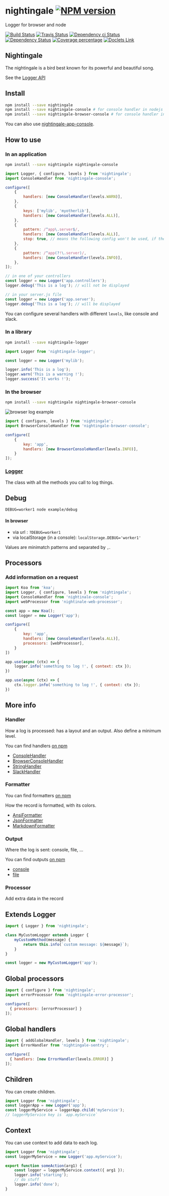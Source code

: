 # nightingale [![NPM version][npm-image]][npm-url]

Logger for browser and node

[![Build Status][circleci-status-image]][circleci-status-url]
[![Travis Status][travisci-status-image]][travisci-status-url]
[![Dependency ci Status][dependencyci-image]][dependencyci-url]
[![Dependency Status][daviddm-image]][daviddm-url]
[![Coverage percentage][coverage-image]][coverage-url]
[![Doclets Link][doclets-image]][doclets-url]

## Nightingale

The nightingale is a bird best known for its powerful and beautiful song.

See the [Logger API](http://nightingalejs.github.io/nightingale-logger/docs/Logger.html)

## Install

```sh
npm install --save nightingale
npm install --save nightingale-console # for console handler in nodejs
npm install --save nightingale-browser-console # for console handler in browser
```

You can also use [nightingale-app-console](https://www.npmjs.com/package/nightingale-app-console).

## How to use

### In an application

```sh
npm install --save nightingale nightingale-console
```

```js
import Logger, { configure, levels } from 'nightingale';
import ConsoleHandler from 'nightingale-console';

configure([
    {
        handlers: [new ConsoleHandler(levels.WARN)],
    },
    {
        keys: ['mylib', 'myotherlib'],
        handlers: [new ConsoleHandler(levels.ALL)],
    },
    {
        pattern: /^app\.server$/,
        handlers: [new ConsoleHandler(levels.ALL)],
        stop: true, // means the following config won't be used, if the pattern matches.
    },
    {
        pattern: /^app(?!\.server)/,
        handlers: [new ConsoleHandler(levels.INFO)],
    },
]);

// in one of your controllers
const logger = new Logger('app.controllers');
logger.debug('This is a log'); // will not be displayed

// in your server.js file
const logger = new Logger('app.server');
logger.debug('This is a log'); // will be displayed
```

You can configure several handlers with different `levels`, like console and slack.

### In a library

```sh
npm install --save nightingale-logger
```

```js
import Logger from 'nightingale-logger';

const logger = new Logger('mylib');

logger.info('This is a log');
logger.warn('This is a warning !');
logger.success('It works !');
```

### In the browser

```sh
npm install --save nightingale nightingale-browser-console
```

![browser log example](https://static.hurpeau.com/images/npm/nightingale/log_in_firefox.png)

```js
import { configure, levels } from 'nightingale';
import BrowserConsoleHandler from 'nightingale-browser-console';

configure([
    {
        key: 'app',
        handlers: [new BrowserConsoleHandler(levels.INFO)],
    }
]);
```

### [Logger](https://nightingalejs.github.io/nightingale-logger/docs/Logger.html)

The class with all the methods you call to log things.

## Debug

```
DEBUG=worker1 node example/debug
```

#### In browser

- via url : `?DEBUG=worker1`
- via localStorage (in a console): `localStorage.DEBUG='worker1'`

Values are minimatch patterns and separated by `,`.

## Processors

### Add information on a request

```js
import Koa from 'koa';
import Logger, { configure, levels } from 'nightingale';
import ConsoleHandler from 'nightinale-console';
import webProcessor from 'nightinale-web-processor';

const app = new Koa();
const logger = new Logger('app');

configure([
    {
        key: 'app',
        handlers: [new ConsoleHandler(levels.ALL)],
        processors: [webProcessor],
    }
])

app.use(async (ctx) => {
    logger.info('something to log !', { context: ctx });
})

app.use(async (ctx) => {
    ctx.logger.info('something to log !', { context: ctx });
})
```

## More info

### Handler

How a log is processed: has a layout and an output.
Also define a minimum level.

You can find handlers [on npm](https://www.npmjs.com/search?q=nightingale-handler)

- [ConsoleHandler](https://npmjs.org/package/nightingale-console)
- [BrowserConsoleHandler](https://npmjs.org/package/nightingale-browser-console)
- [StringHandler](https://npmjs.org/package/nightingale-string)
- [SlackHandler](https://npmjs.org/package/nightingale-slack)

### Formatter

You can find formatters [on npm](https://www.npmjs.com/search?q=nightingale-formatter)

How the record is formatted, with its colors.

- [AnsiFormatter](https://npmjs.org/package/nightingale-ansi-formatter)
- [JsonFormatter](https://npmjs.org/package/nightingale-json-formatter)
- [MarkdownFormatter](https://npmjs.org/package/nightingale-markdown-formatter)

### Output

Where the log is sent: console, file, ...

You can find outputs [on npm](https://www.npmjs.com/search?q=nightingale-output)

- [console](https://npmjs.org/package/nightingale-console-output)
- [file](https://npmjs.org/package/nightingale-file-output)

### Processor

Add extra data in the record

## Extends Logger

```js
import { Logger } from 'nightingale';

class MyCustomLogger extends Logger {
    myCustomMethod(message) {
        return this.info(`custom message: ${message}`);
    }
}

const logger = new MyCustomLogger('app');
```

## Global processors

```js
import { configure } from 'nightingale';
import errorProcessor from 'nightingale-error-processor';

configure([
  { processors: [errorProcessor] }
]);
```

## Global handlers

```js
import { addGlobalHandler, levels } from 'nightingale';
import ErrorHandler from 'nightingale-sentry';

configure([
  { handlers: [new ErrorHandler(levels.ERROR)] }
]);
```

## Children

You can create children.

```js
import Logger from 'nightingale';
const loggerApp = new Logger('app');
const loggerMyService = loggerApp.child('myService');
// loggerMyService key is `app.myService`

```

## Context

You can use context to add data to each log.

```js
import Logger from 'nightingale';
const loggerMyService = new Logger('app.myService');

export function someAction(arg1) {
    const logger = loggerMyService.context({ arg1 });
    logger.info('starting');
    // do stuff
    logger.info('done');
}
```

[npm-image]: https://img.shields.io/npm/v/nightingale.svg?style=flat-square
[npm-url]: https://npmjs.org/package/nightingale
[daviddm-image]: https://david-dm.org/nightingalejs/nightingale.svg?style=flat-square
[daviddm-url]: https://david-dm.org/nightingalejs/nightingale
[dependencyci-image]: https://dependencyci.com/github/nightingalejs/nightingale/badge?style=flat-square
[dependencyci-url]: https://dependencyci.com/github/nightingalejs/nightingale
[circleci-status-image]: https://img.shields.io/circleci/project/nightingalejs/nightingale/master.svg?style=flat-square
[circleci-status-url]: https://circleci.com/gh/nightingalejs/nightingale
[travisci-status-image]: https://img.shields.io/travis/nightingalejs/nightingale/master.svg?style=flat-square
[travisci-status-url]: https://travis-ci.org/nightingalejs/nightingale
[coverage-image]: https://img.shields.io/codecov/c/github/nightingalejs/nightingale/master.svg?style=flat-square
[coverage-url]: https://codecov.io/gh/nightingalejs/nightingale
[docs-coverage-url]: https://nightingalejs.github.io/nightingale/coverage/lcov-report/

[doclets-image]: https://img.shields.io/badge/doclets.io-master-green.svg?style=flat-square
[doclets-url]: https://doclets.io/nightingalejs/nightingale/master
